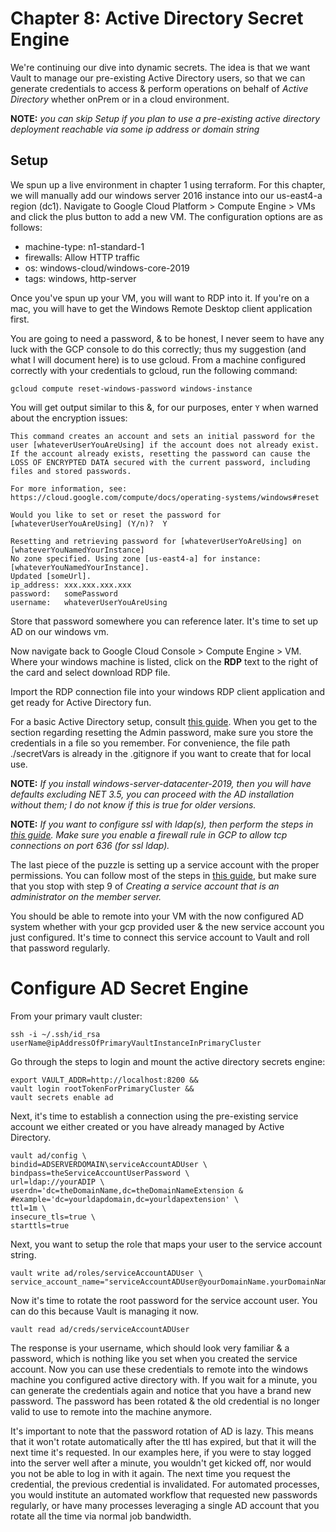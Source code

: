 # Chapter 8: Active Directory Secret Engine
We're continuing our dive into dynamic secrets. The idea is that we want Vault to manage our pre-existing Active Directory users, so that we can generate credentials to access & perform operations on behalf of _Active Directory_ whether onPrem or in a cloud environment.

**NOTE:** _you can skip Setup if you plan to use a pre-existing active directory deployment reachable via some ip address or domain string_

## Setup
We spun up a live environment in chapter 1 using terraform. For this chapter, we will manually add our windows server 2016 instance into our us-east4-a region (dc1). Navigate to Google Cloud Platform > Compute Engine > VMs and click the plus button to add a new VM. The configuration options are as follows:

- machine-type: n1-standard-1
- firewalls: Allow HTTP traffic
- os: windows-cloud/windows-core-2019
- tags: windows, http-server

Once you've spun up your VM, you will want to RDP into it. If you're on a mac, you will have to get the Windows Remote Desktop client application first.

You are going to need a password, & to be honest, I never seem to have any luck with the GCP console to do this correctly; thus my suggestion (and what I will document here) is to use gcloud. From a machine configured correctly with your credentials to gcloud, run the following command:
```
gcloud compute reset-windows-password windows-instance
```  

You will get output similar to this &, for our purposes, enter `Y` when warned about the encryption issues:
```
This command creates an account and sets an initial password for the
user [whateverUserYouAreUsing] if the account does not already exist.
If the account already exists, resetting the password can cause the
LOSS OF ENCRYPTED DATA secured with the current password, including
files and stored passwords.

For more information, see:
https://cloud.google.com/compute/docs/operating-systems/windows#reset

Would you like to set or reset the password for [whateverUserYouAreUsing] (Y/n)?  Y

Resetting and retrieving password for [whateverUserYoAreUsing] on [whateverYouNamedYourInstance]
No zone specified. Using zone [us-east4-a] for instance: [whateverYouNamedYourInstance].
Updated [someUrl].
ip_address: xxx.xxx.xxx.xxx
password:   somePassword
username:   whateverUserYouAreUsing
```
Store that password somewhere you can reference later. It's time to set up AD on our windows vm.

Now navigate back to Google Cloud Console > Compute Engine > VM. Where your windows machine is listed, click on the **RDP** text to the right of the card and select download RDP file.

Import the RDP connection file into your windows RDP client application and get ready for Active Directory fun.

For a basic Active Directory setup, consult [this guide](https://www.infiflex.com/how-to-setup-active-directory-in-windows-server). When you get to the section regarding resetting the Admin password, make sure you store the credentials in a file so you remember. For convenience, the file path ./secretVars is already in the .gitignore if you want to create that for local use.

**NOTE:** _If you install windows-server-datacenter-2019, then you will have defaults excluding NET 3.5, you can proceed with the AD installation without them; I do not know if this is true for older versions._

**NOTE:** _If you want to configure ssl with ldap(s), then perform the steps in [this guide](https://docs.microsoft.com/en-us/windows-server/networking/core-network-guide/cncg/server-certs/install-the-certification-authority). Make sure you enable a firewall rule in GCP to allow tcp connections on port 636 (for ssl ldap)._

The last piece of the puzzle is setting up a service account with the proper permissions. You can follow most of the steps in [this guide](https://support.passwordboss.com/hc/en-us/articles/360016243831-Creating-a-service-account-to-run-the-Active-Directory-Connector), but make sure that you stop with step 9 of _Creating a service account that is an administrator on the member server._

You should be able to remote into your VM with the now configured AD system whether with your gcp provided user & the new service account you just configured. It's time to connect this service account to Vault and roll that password regularly.

# Configure AD Secret Engine
From your primary vault cluster:
```
ssh -i ~/.ssh/id_rsa userName@ipAddressOfPrimaryVaultInstanceInPrimaryCluster
```

Go through the steps to login and mount the active directory secrets engine:
```
export VAULT_ADDR=http://localhost:8200 &&
vault login rootTokenForPrimaryCluster &&
vault secrets enable ad
```

Next, it's time to establish a connection using the pre-existing service account we either created or you have already managed by Active Directory.
```
vault ad/config \
bindid=ADSERVERDOMAIN\serviceAccountADUser \
bindpass=theServiceAccountUserPassword \
url=ldap://yourADIP \
userdn='dc=theDomainName,dc=theDomainNameExtension & #example='dc=yourldapdomain,dc=yourldapextension' \
ttl=1m \
insecure_tls=true \
starttls=true
```

Next, you want to setup the role that maps your user to the service account string.
```
vault write ad/roles/serviceAccountADUser \
service_account_name="serviceAccountADUser@yourDomainName.yourDomainNameExtension"
```

Now it's time to rotate the root password for the service account user. You can do this because Vault is managing it now.
```
vault read ad/creds/serviceAccountADUser
```

The response is your username, which should look very familiar & a password, which is nothing like you set when you created the service account. Now you can use these credentials to remote into the windows machine you configured active directory with. If you wait for a minute, you can generate the credentials again and notice that you have a brand new password. The password has been rotated & the old credential is no longer valid to use to remote into the machine anymore.

It's important to note that the password rotation of AD is lazy. This means that it won't rotate automatically after the ttl has expired, but that it will the next time it's requested. In our examples here, if you were to stay logged into the server well after a minute, you wouldn't get kicked off, nor would you not be able to log in with it again. The next time you request the credential, the previous credential is invalidated. For automated processes, you would institute an automated workflow that requested new passwords regularly, or have many processes leveraging a single AD account that you rotate all the time via normal job bandwidth.  
